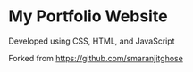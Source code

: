 # My Portfolio Website

Developed using CSS, HTML, and JavaScript




Forked from https://github.com/smaranjitghose
